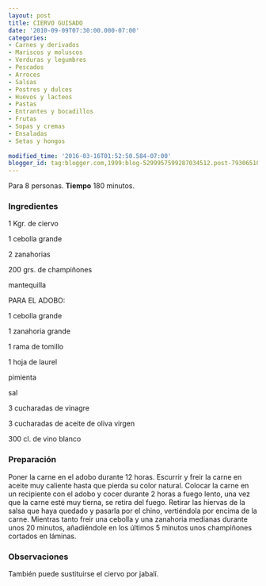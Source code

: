 ```yaml
---
layout: post
title: CIERVO GUISADO
date: '2010-09-09T07:30:00.000-07:00'
categories:
- Carnes y derivados
- Mariscos y moluscos
- Verduras y legumbres
- Pescados
- Arroces
- Salsas
- Postres y dulces
- Huevos y lacteos
- Pastas
- Entrantes y bocadillos
- Frutas
- Sopas y cremas
- Ensaladas
- Setas y hongos
 
modified_time: '2016-03-16T01:52:50.584-07:00'
blogger_id: tag:blogger.com,1999:blog-5299957599287034512.post-7930651080040916486
---
```


Para 8 personas.
<b>Tiempo</b> 180 minutos.

<h3>Ingredientes</h3>

1 Kgr. de ciervo

1 cebolla grande

2 zanahorias

200 grs. de champiñones

mantequilla

PARA EL ADOBO:

1 cebolla grande

1 zanahoria grande

1 rama de tomillo

1 hoja de laurel

pimienta

sal

3 cucharadas de vinagre

3 cucharadas de aceite de oliva virgen

300 cl. de vino blanco

<h3>Preparación</h3>

Poner la carne en el adobo durante 12 horas. Escurrir y freir la carne en aceite muy caliente hasta que pierda su color natural. Colocar la carne en un recipiente con el adobo y cocer durante 2 horas a fuego lento, una vez que la carne esté muy tierna, se retira del fuego. Retirar las hiervas de la salsa que haya quedado y pasarla por el chino, vertiéndola por encima de la carne. Mientras tanto freir una cebolla y una zanahoria medianas durante unos 20 minutos, añadiéndole en los últimos 5 minutos unos champiñones cortados en láminas.

<h3>Observaciones</h3>

También puede sustituirse el ciervo por jabalí.

